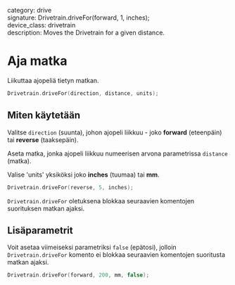 category: drive  
signature: Drivetrain.driveFor(forward, 1, inches);  
device_class: drivetrain  
description: Moves the Drivetrain for a given distance.  

# Aja matka

Liikuttaa ajopeliä tietyn matkan. 

```cpp
Drivetrain.driveFor(direction, distance, units);
```

## Miten käytetään

Valitse `direction` (suunta), johon ajopeli liikkuu - joko **forward** (eteenpäin) tai **reverse** (taaksepäin). 

Aseta matka, jonka ajopeli liikkuu numeerisen arvona parametrissa `distance` (matka). 

Valise 'units' yksiköksi joko **inches** (tuumaa) tai **mm**.

```cpp
Drivetrain.driveFor(reverse, 5, inches);
```

`Drivetrain.driveFor` oletuksena blokkaa seuraavien komentojen suorituksen matkan ajaksi.

## Lisäparametrit

Voit asetaa viimeiseksi parametriksi `false` (epätosi), jolloin `Drivetrain.driveFor` komento ei blokkaa seuraavien komentojen suoritusta matkan ajaksi.

```cpp
Drivetrain.driveFor(forward, 200, mm, false);
```

<advanced>
</advanced>
